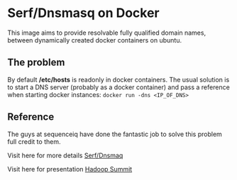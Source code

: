 # Serf/Dnsmasq on Docker

This image aims to provide resolvable fully qualified domain names,
between dynamically created docker containers on ubuntu.

## The problem

By default **/etc/hosts** is readonly in docker containers. The usual
solution is to start a DNS server (probably as a docker container) and pass
a reference when starting docker instances: `docker run -dns <IP_OF_DNS>`

## Reference
The guys at sequenceiq have done the fantastic job to solve this problem full credit to them.

Visit here for more details [Serf/Dnsmaq](https://github.com/sequenceiq/docker-serf)

Visit here for presentation [Hadoop Summit](http://www.slideshare.net/JanosMatyas/docker-based-hadoop-provisioning)



